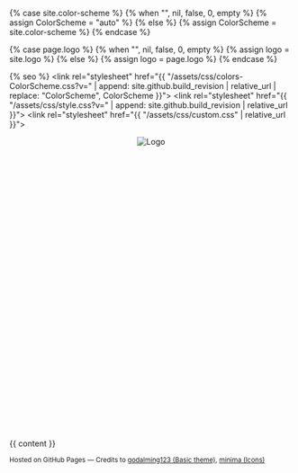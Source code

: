 {% case site.color-scheme %}
  {% when "", nil, false, 0, empty %}
    {% assign ColorScheme = "auto" %}
  {% else %}
    {% assign ColorScheme = site.color-scheme %}
{% endcase %}

{% case page.logo %}
  {% when "", nil, false, 0, empty %}
    {% assign logo = site.logo %}
  {% else %}
    {% assign logo = page.logo %}
{% endcase %}

<!DOCTYPE html>
<html lang="{{ site.lang | default: "en-US" }}">
  <head>
    <meta charset="UTF-8">
    <meta http-equiv="X-UA-Compatible" content="IE=edge">
    <meta name="viewport" content="width=device-width, initial-scale=1">

{% seo %}
    <link rel="stylesheet" href="{{ "/assets/css/colors-ColorScheme.css?v=" | append: site.github.build_revision | relative_url | replace: "ColorScheme", ColorScheme }}">
    <link rel="stylesheet" href="{{ "/assets/css/style.css?v="              | append: site.github.build_revision | relative_url }}">
    <link rel="stylesheet" href="{{ "/assets/css/custom.css" | relative_url }}">
    <!--[if lt IE 9]>
    <script src="https://cdnjs.cloudflare.com/ajax/libs/html5shiv/3.7.3/html5shiv.min.js"></script>
    <![endif]-->
  </head>
  <body>
    <div class="wrapper">
      <header>
        <p id=hero-image><img src="{{logo | relative_url}}" alt="Logo" /></p>
        <p class="social-media-list">
            <a rel="me" href="https://www.linkedin.com/in/andreneubauer/" target="_blank" title="André Neubauer (LinkedIn)"><svg class="svg-icon"><use xlink:href="{{ '/assets/minima-social-icons.svg#linkedin' | relative_url }}"></use></svg></a>
            <a rel="me" href="https://hmze.podbean.com/" target="_blank" title="HMZE (Podcast)"><svg class="svg-icon"><use xlink:href="{{ '/assets/minima-social-icons.svg#podcast' | relative_url }}"></use></svg></a>
            <a rel="me" href="https://speakerdeck.com/devpg" target="_blank" title="devpg (speakerdeck)"><svg class="svg-icon"><use xlink:href="{{ '/assets/minima-social-icons.svg#speakerdeck' | relative_url }}"></use></svg></a>
        </p>
      </header>
      <section>
        {{ content }}
      </section>
      <footer>
        <p><small>Hosted on GitHub Pages &mdash; Credits to <a href="https://github.com/godalming123">godalming123 (Basic theme)</a>, <a href="https://github.com/jekyll/minima">minima (Icons)</a> </small></p>
      </footer>
    </div>
  </body>
</html>